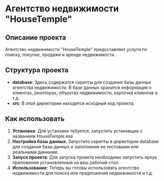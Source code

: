 # Агентство недвижимости "HouseTemple"

## Описание проекта
Агентство недвижимости "HouseTemple" предоставляет услуги по поиску, покупке, продаже и аренде недвижимости.

## Структура проекта
- **database**: Здесь содержатся скрипты для создания базы данных агентства недвижимости. В базе данных хранится информация о клиентах, риэлторах, объектах недвижимости, карточка клиентов и т.д.
- **src**: В этой директории находится исходный код проекта.

## Как использовать
1. **Установка**: Для установки тебуется, запустить установщик с названием HouseTemple.exe
2. **Настройка базы данных**: Запустите скрипты в директории database для создания базы данных и заполнения ее тестовыми или реальными данными.
3. **Запуск проекта**: Для запуска проекта необходимо запустить ярлук приложения установленный на ваш рабочий стол.
4. **Использование**: Теперь вы готовы использовать агентство недвижимости для поиска или предложения недвижимости и т.д.
